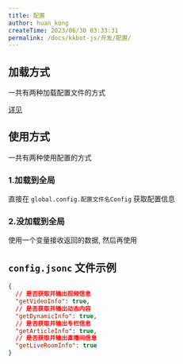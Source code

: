 ```yaml
---
title: 配置
author: huan_kong
createTime: 2023/06/30 03:33:31
permalink: /docs/kkbot-js/开发/配置/
---
```


## 加载方式

一共有两种加载配置文件的方式

[详见](../支持库/loadConfig.md)

## 使用方式

一共有两种使用配置的方式

### 1.加载到全局

直接在 `global.config.配置文件名Config` 获取配置信息

### 2.没加载到全局

使用一个变量接收返回的数据, 然后再使用

## `config.jsonc` 文件示例

~~~json
{
  // 是否获取并输出视频信息
  "getVideoInfo": true,
  // 是否获取并输出动态内容
  "getDynamicInfo": true,
  // 是否获取并输出专栏信息
  "getArticleInfo": true,
  // 是否获取并输出直播间信息
  "getLiveRoomInfo": true
}
~~~
